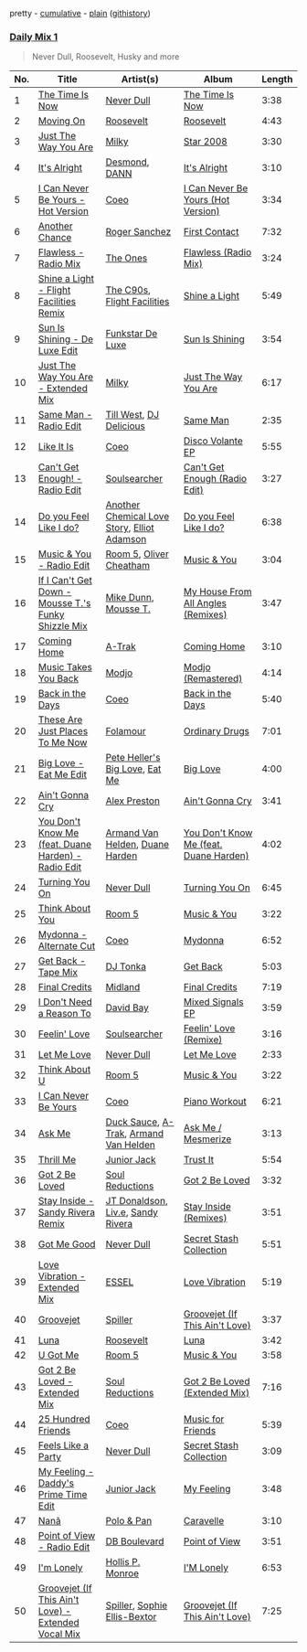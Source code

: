pretty - [cumulative](/playlists/cumulative/Daily%20Mix%201.md) - [plain](/playlists/plain/37i9dQZF1E381TIGlTphwu) ([githistory](https://github.githistory.xyz/vitokorn/spotify-playlist-archive/blob/master/playlists/plain/37i9dQZF1E381TIGlTphwu))
### [Daily Mix 1](https://open.spotify.com/playlist/37i9dQZF1E381TIGlTphwu)

> Never Dull, Roosevelt, Husky and more

| No. | Title | Artist(s) | Album | Length |
|---|---|---|---|---|
| 1 | [The Time Is Now](https://open.spotify.com/track/6SGt8j4UPdPdUsrBoz6YlW) | [Never Dull](https://open.spotify.com/artist/2u3rmzZC0psTER2sDfUebm) | [The Time Is Now](https://open.spotify.com/album/5geDWlSOsDMpf6eTJFggE1) | 3:38 |
| 2 | [Moving On](https://open.spotify.com/track/3Jl6WHQ5cXbSM1yZXay6XN) | [Roosevelt](https://open.spotify.com/artist/4AQrqVz6BYwy29iMxcGtx7) | [Roosevelt](https://open.spotify.com/album/21h3nv4SJgMi9SQaFiFUFX) | 4:43 |
| 3 | [Just The Way You Are](https://open.spotify.com/track/2kJo0J02qdTsD1omMouIro) | [Milky](https://open.spotify.com/artist/5AvCP5qzxTmk4cQmh0SUEw) | [Star 2008](https://open.spotify.com/album/5y263lsrcaKgIF6rWV3uXX) | 3:30 |
| 4 | [It's Alright](https://open.spotify.com/track/1haKz80FqEPdXZR8yiE0Ar) | [Desmond](https://open.spotify.com/artist/28Zwkol38hAQJpW6YKetuY), [DANN](https://open.spotify.com/artist/5eKnOOwjFpzE4Wy42WuF0q) | [It's Alright](https://open.spotify.com/album/7gyQR9uvmABzrXLULQWSH0) | 3:10 |
| 5 | [I Can Never Be Yours - Hot Version](https://open.spotify.com/track/3F1hU8F97UoVouQRgasdM4) | [Coeo](https://open.spotify.com/artist/3OoNpyvA82LedOZWG3WE8Z) | [I Can Never Be Yours (Hot Version)](https://open.spotify.com/album/77oqJ7YEGeK3cffhlu5gIA) | 3:34 |
| 6 | [Another Chance](https://open.spotify.com/track/08fMRujpKhEDTanKN9l2ud) | [Roger Sanchez](https://open.spotify.com/artist/1HT9k1ZSUL9IczSstOAgWJ) | [First Contact](https://open.spotify.com/album/6qu9ns8pdYAWJphzLszkny) | 7:32 |
| 7 | [Flawless - Radio Mix](https://open.spotify.com/track/4YUDI60uPW9pbpDYTSe51x) | [The Ones](https://open.spotify.com/artist/59z0q3rlcVQoAPg7YbFbgv) | [Flawless (Radio Mix)](https://open.spotify.com/album/0YLmIFyPXCy1vai9iTwjUZ) | 3:24 |
| 8 | [Shine a Light - Flight Facilities Remix](https://open.spotify.com/track/2nNSYajMD4ScHbhthVPqrh) | [The C90s](https://open.spotify.com/artist/40axc1GOR5BCEmC9QfI4Ej), [Flight Facilities](https://open.spotify.com/artist/1lc8mnyGrCLtPhCoWjRxjM) | [Shine a Light](https://open.spotify.com/album/1JiEqgVUMWk0F6P31nvwLG) | 5:49 |
| 9 | [Sun Is Shining - De Luxe Edit](https://open.spotify.com/track/191pedh6UUixkUtcNg21Fg) | [Funkstar De Luxe](https://open.spotify.com/artist/1R5R9EyBe8MxRuD3BIXaV2) | [Sun Is Shining](https://open.spotify.com/album/4Fp0CHvRckkCTNH63ppxG7) | 3:54 |
| 10 | [Just The Way You Are - Extended Mix](https://open.spotify.com/track/0L3iWlUwnWhnCOuE2GV9Oj) | [Milky](https://open.spotify.com/artist/5AvCP5qzxTmk4cQmh0SUEw) | [Just The Way You Are](https://open.spotify.com/album/2Cvtu5rIp9W22MamuoEdwp) | 6:17 |
| 11 | [Same Man - Radio Edit](https://open.spotify.com/track/6ddwAG3GRjdrdQQlyvzYLC) | [Till West](https://open.spotify.com/artist/3tIGIHJ3XB7iLxJjuM6dQn), [DJ Delicious](https://open.spotify.com/artist/5Bwa0MY2tBdOAJg8K5PLSQ) | [Same Man](https://open.spotify.com/album/2QJhCVrghPLmletf7mhsMo) | 2:35 |
| 12 | [Like It Is](https://open.spotify.com/track/2hFjxLPeeBZrvLb302MKLj) | [Coeo](https://open.spotify.com/artist/3OoNpyvA82LedOZWG3WE8Z) | [Disco Volante EP](https://open.spotify.com/album/3F98dsHSClqD3929v1B6S2) | 5:55 |
| 13 | [Can't Get Enough! - Radio Edit](https://open.spotify.com/track/2BHUJUk0waTtoQsvS6X4LD) | [Soulsearcher](https://open.spotify.com/artist/37eRNhw77Tm4Ois5CezSvY) | [Can't Get Enough (Radio Edit)](https://open.spotify.com/album/5SAhYCmNzrTBbHw3B3ZUUB) | 3:27 |
| 14 | [Do you Feel Like I do?](https://open.spotify.com/track/5xbKD51JPTqbqLjWnvmnmF) | [Another Chemical Love Story](https://open.spotify.com/artist/7Kgt7Exe4T5w9HEoy3Zeqv), [Elliot Adamson](https://open.spotify.com/artist/5JCyLOcEZsUiTLCUqqcIFz) | [Do you Feel Like I do?](https://open.spotify.com/album/7yKlkYxkKBk7dFZoexmJlb) | 6:38 |
| 15 | [Music & You - Radio Edit](https://open.spotify.com/track/75sVmug2hfY5EdikBYZ5X7) | [Room 5](https://open.spotify.com/artist/0AEbDFXbsssoSoC3pj91eq), [Oliver Cheatham](https://open.spotify.com/artist/25MNkA39C5jjxApUl812ic) | [Music & You](https://open.spotify.com/album/6jLeSCEqT7sAo0un1aOpSh) | 3:04 |
| 16 | [If I Can't Get Down - Mousse T.'s Funky Shizzle Mix](https://open.spotify.com/track/0l8XVSJbHy8fUQOlXPxfy6) | [Mike Dunn](https://open.spotify.com/artist/55UOywvWbUD9c6C3NSGdft), [Mousse T.](https://open.spotify.com/artist/5N6EzjkOoyABhNZJggeXi6) | [My House From All Angles (Remixes)](https://open.spotify.com/album/7DoIgIKizT38FKFZBuEEoj) | 3:47 |
| 17 | [Coming Home](https://open.spotify.com/track/5ZEdhFOZZp52eXqLwyYtXB) | [A-Trak](https://open.spotify.com/artist/3TaUSUXn41GixL7zbvrIDt) | [Coming Home](https://open.spotify.com/album/5bbKCKMeCRQz9Rna29DyyZ) | 3:10 |
| 18 | [Music Takes You Back](https://open.spotify.com/track/7z8sOQkzkoT9SCYQSWenjs) | [Modjo](https://open.spotify.com/artist/0AkpPlFLnr0VQwZQeMGht0) | [Modjo (Remastered)](https://open.spotify.com/album/0vwDxngkhZuwNbcxzebCXI) | 4:14 |
| 19 | [Back in the Days](https://open.spotify.com/track/7dfnhWFCXP3tOuZdQ4HGjl) | [Coeo](https://open.spotify.com/artist/3OoNpyvA82LedOZWG3WE8Z) | [Back in the Days](https://open.spotify.com/album/2pkAHzyNNZND9XeVSSPvFd) | 5:40 |
| 20 | [These Are Just Places To Me Now](https://open.spotify.com/track/5kAwEqCAJ4yHdHmlAMSczs) | [Folamour](https://open.spotify.com/artist/6pJY5At9SiMpAOBrw9YosS) | [Ordinary Drugs](https://open.spotify.com/album/3na24PKpM5Bh0xwvIcpPms) | 7:01 |
| 21 | [Big Love - Eat Me Edit](https://open.spotify.com/track/0xbgKLrvKKCPrYJuAKVnas) | [Pete Heller's Big Love](https://open.spotify.com/artist/1KIT43QU793ZmRpuuQYrpy), [Eat Me](https://open.spotify.com/artist/0qcMvP6N8ELRgJ2USKnLBt) | [Big Love](https://open.spotify.com/album/5G4Y4MIchvpbDujgenlmwZ) | 4:00 |
| 22 | [Ain't Gonna Cry](https://open.spotify.com/track/54Gwdt8Mrex6IsSRNpkgBd) | [Alex Preston](https://open.spotify.com/artist/0f8HuVIxsHG6bnEZsz0RuD) | [Ain't Gonna Cry](https://open.spotify.com/album/0I7GewnLCERtRAjCAnALVo) | 3:41 |
| 23 | [You Don't Know Me (feat. Duane Harden) - Radio Edit](https://open.spotify.com/track/7BpyfQEmvi0sUmOq29plEE) | [Armand Van Helden](https://open.spotify.com/artist/3cQA9WH8liZfeja1DxcDYE), [Duane Harden](https://open.spotify.com/artist/6t8VAB5OTHKxi4p1I5aqn0) | [You Don't Know Me (feat. Duane Harden)](https://open.spotify.com/album/62vJ3t4nZ50SigVCT6TUwb) | 4:02 |
| 24 | [Turning You On](https://open.spotify.com/track/6Uwee6Ej0Oplqm6vXAdNuc) | [Never Dull](https://open.spotify.com/artist/2u3rmzZC0psTER2sDfUebm) | [Turning You On](https://open.spotify.com/album/1TaRVGr8jOfDQIbAzhHP5S) | 6:45 |
| 25 | [Think About You](https://open.spotify.com/track/5WbYTY37jruJHXGwkPCfrc) | [Room 5](https://open.spotify.com/artist/0AEbDFXbsssoSoC3pj91eq) | [Music & You](https://open.spotify.com/album/0RgHM6Ii7TsvTNicfHQ5mH) | 3:22 |
| 26 | [Mydonna - Alternate Cut](https://open.spotify.com/track/30DjBG7iNoC7H6xRmj5kki) | [Coeo](https://open.spotify.com/artist/3OoNpyvA82LedOZWG3WE8Z) | [Mydonna](https://open.spotify.com/album/0fdI2N2bREEZj6w1ekxFx4) | 6:52 |
| 27 | [Get Back - Tape Mix](https://open.spotify.com/track/3xBudG07erHx9GxIVx7zs3) | [DJ Tonka](https://open.spotify.com/artist/0s8zZnjADp3VDjGiBpQ0yx) | [Get Back](https://open.spotify.com/album/2qENaBPonllrE9ZOvk0uHS) | 5:03 |
| 28 | [Final Credits](https://open.spotify.com/track/6b5IJEVYFEZ1YkgZ0oXaJK) | [Midland](https://open.spotify.com/artist/1YFLNH4rO40x9i16RpLwdY) | [Final Credits](https://open.spotify.com/album/6sGZ51P1PpHUlApJzb4dWa) | 7:19 |
| 29 | [I Don't Need a Reason To](https://open.spotify.com/track/4yqpz8iNSTh1nBQ8vPBObC) | [David Bay](https://open.spotify.com/artist/5yHK7mClF5i8Jabk8IKISo) | [Mixed Signals EP](https://open.spotify.com/album/5cFGM02y32DmEGcPbneJIi) | 3:59 |
| 30 | [Feelin' Love](https://open.spotify.com/track/3hFHJBl4gXgVbkzFwmhxJU) | [Soulsearcher](https://open.spotify.com/artist/37eRNhw77Tm4Ois5CezSvY) | [Feelin' Love (Remixe)](https://open.spotify.com/album/2vYvqT96hhm90mLN0NmVL9) | 3:16 |
| 31 | [Let Me Love](https://open.spotify.com/track/5XK4K4q59ZhgSfptuEOcbA) | [Never Dull](https://open.spotify.com/artist/2u3rmzZC0psTER2sDfUebm) | [Let Me Love](https://open.spotify.com/album/7g04ggtr7nZST0O4OI8OTn) | 2:33 |
| 32 | [Think About U](https://open.spotify.com/track/2Lz06nccNKhOt1SR77kl4s) | [Room 5](https://open.spotify.com/artist/0AEbDFXbsssoSoC3pj91eq) | [Music & You](https://open.spotify.com/album/6jLeSCEqT7sAo0un1aOpSh) | 3:22 |
| 33 | [I Can Never Be Yours](https://open.spotify.com/track/4JSFaO8y7Eg7rEZalcjGhX) | [Coeo](https://open.spotify.com/artist/3OoNpyvA82LedOZWG3WE8Z) | [Piano Workout](https://open.spotify.com/album/6TKZ3buSWmY6KBaUMtphFd) | 6:21 |
| 34 | [Ask Me](https://open.spotify.com/track/05QGJav2nGJ9qdQ3vG9A9t) | [Duck Sauce](https://open.spotify.com/artist/0q8J3Yj810t5cpAYEJ7gxt), [A-Trak](https://open.spotify.com/artist/3TaUSUXn41GixL7zbvrIDt), [Armand Van Helden](https://open.spotify.com/artist/3cQA9WH8liZfeja1DxcDYE) | [Ask Me / Mesmerize](https://open.spotify.com/album/01n0HtCtQh4ogK1d8hmrws) | 3:13 |
| 35 | [Thrill Me](https://open.spotify.com/track/2unIXIeXCYSVte41IuRHTz) | [Junior Jack](https://open.spotify.com/artist/583EYzsIVCz1HsEKZbuJ1k) | [Trust It](https://open.spotify.com/album/4giAI1rzrdkPNFMeTL9sk0) | 5:54 |
| 36 | [Got 2 Be Loved](https://open.spotify.com/track/6zN0GSu6LZoZuXHFMErq2q) | [Soul Reductions](https://open.spotify.com/artist/1z0WDGqbharsGI6n33mwhj) | [Got 2 Be Loved](https://open.spotify.com/album/6eu7epbyCzVBv8kYahA657) | 3:32 |
| 37 | [Stay Inside - Sandy Rivera Remix](https://open.spotify.com/track/3lMHUWuSX2ZrrTN8R38BvZ) | [JT Donaldson](https://open.spotify.com/artist/4sg0H3qltIBMe0G25XjwUN), [Liv.e](https://open.spotify.com/artist/6QfRXP7cpErP5GRCO3mMFk), [Sandy Rivera](https://open.spotify.com/artist/6eChRUoyiCUCrUbwbT9Jq3) | [Stay Inside (Remixes)](https://open.spotify.com/album/1CG3yBjxnVh8ULyhN2ivuN) | 3:51 |
| 38 | [Got Me Good](https://open.spotify.com/track/0ks7AuxSF8Mj8GirEZXqC6) | [Never Dull](https://open.spotify.com/artist/2u3rmzZC0psTER2sDfUebm) | [Secret Stash Collection](https://open.spotify.com/album/2UQLaIWaciiUOvv0C7I4Nu) | 5:51 |
| 39 | [Love Vibration - Extended Mix](https://open.spotify.com/track/0VNjLtZoI990xTe1D93tkQ) | [ESSEL](https://open.spotify.com/artist/2ucdZN7GyBGxIKHIzksnXc) | [Love Vibration](https://open.spotify.com/album/5xsbnw9g4cmcfKOe2UuJdL) | 5:19 |
| 40 | [Groovejet](https://open.spotify.com/track/2KR8Rm0uZaDWnUAnWknlLX) | [Spiller](https://open.spotify.com/artist/4bmymFwDu9zLCiTRUmrewb) | [Groovejet (If This Ain't Love)](https://open.spotify.com/album/5zReRXnW4GnxbcHKsvMcHW) | 3:37 |
| 41 | [Luna](https://open.spotify.com/track/37q95xoPlZZzzymKJmEFIB) | [Roosevelt](https://open.spotify.com/artist/4AQrqVz6BYwy29iMxcGtx7) | [Luna](https://open.spotify.com/album/25Bmht81AZbFSbNzHOgw8j) | 3:42 |
| 42 | [U Got Me](https://open.spotify.com/track/6JGsoa7m0HgoDHnX7Nwn6s) | [Room 5](https://open.spotify.com/artist/0AEbDFXbsssoSoC3pj91eq) | [Music & You](https://open.spotify.com/album/6jLeSCEqT7sAo0un1aOpSh) | 3:58 |
| 43 | [Got 2 Be Loved - Extended Mix](https://open.spotify.com/track/7hxfXpNDpdpitl2Upf3mM5) | [Soul Reductions](https://open.spotify.com/artist/1z0WDGqbharsGI6n33mwhj) | [Got 2 Be Loved (Extended Mix)](https://open.spotify.com/album/3dkt4V7bcjJypAZDFyJkNE) | 7:16 |
| 44 | [25 Hundred Friends](https://open.spotify.com/track/3SJbebaJkjDISKkFW8l8JS) | [Coeo](https://open.spotify.com/artist/3OoNpyvA82LedOZWG3WE8Z) | [Music for Friends](https://open.spotify.com/album/52a86nI0lTfZV8YQQKSzBJ) | 5:39 |
| 45 | [Feels Like a Party](https://open.spotify.com/track/58jy42m6tDClUCLp1Saw3T) | [Never Dull](https://open.spotify.com/artist/2u3rmzZC0psTER2sDfUebm) | [Secret Stash Collection](https://open.spotify.com/album/2UQLaIWaciiUOvv0C7I4Nu) | 3:09 |
| 46 | [My Feeling - Daddy's Prime Time Edit](https://open.spotify.com/track/1HkPj9fZFpjAoAUigBAmJS) | [Junior Jack](https://open.spotify.com/artist/583EYzsIVCz1HsEKZbuJ1k) | [My Feeling](https://open.spotify.com/album/0wZmxx9tdFJGYkkTjZ5ew5) | 3:48 |
| 47 | [Nanã](https://open.spotify.com/track/0Psz3az3RIYfJpnsajBT8N) | [Polo & Pan](https://open.spotify.com/artist/45yEuthJ9yq1rNXAOpBnqM) | [Caravelle](https://open.spotify.com/album/0SuFqlCe5i30Fr75ZlPQVT) | 3:10 |
| 48 | [Point of View - Radio Edit](https://open.spotify.com/track/1Jlt67b4oOhCoFW9GQwL9T) | [DB Boulevard](https://open.spotify.com/artist/17jVKTope5TIJoBQBTzaxj) | [Point of View](https://open.spotify.com/album/4DsEZFC6juc9cUhMSK8DXi) | 3:51 |
| 49 | [I'm Lonely](https://open.spotify.com/track/7iEgoNG4xlbpTxLuMNrBl5) | [Hollis P. Monroe](https://open.spotify.com/artist/34ehU42UfPtkgHMoD9gMJD) | [I'M Lonely](https://open.spotify.com/album/6w9GKo3Bv9sFhqc6Y6whUY) | 6:53 |
| 50 | [Groovejet (If This Ain't Love) - Extended Vocal Mix](https://open.spotify.com/track/2RDlzD8bmY5Bv9YV3jRNGS) | [Spiller](https://open.spotify.com/artist/4bmymFwDu9zLCiTRUmrewb), [Sophie Ellis-Bextor](https://open.spotify.com/artist/2cBh5lVMg222FFuRU7EfDE) | [Groovejet (If This Ain't Love)](https://open.spotify.com/album/5zReRXnW4GnxbcHKsvMcHW) | 7:25 |